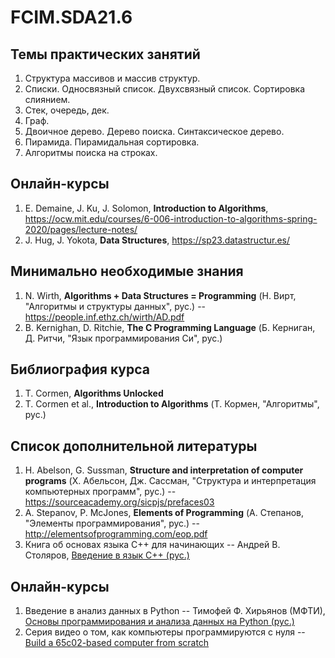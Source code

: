 # FCIM.SDA21.6

## Темы практических занятий
1. Структура массивов и массив структур.
2. Списки. Односвязный список. Двухсвязный список. Сортировка слиянием.
3. Стек, очередь, дек.
4. Граф.
5. Двоичное дерево. Дерево поиска. Синтаксическое дерево.
6. Пирамида. Пирамидальная сортировка.
7. Алгоритмы поиска на строках.

## Онлайн-курсы
1. E. Demaine, J. Ku, J. Solomon, **Introduction to Algorithms**, https://ocw.mit.edu/courses/6-006-introduction-to-algorithms-spring-2020/pages/lecture-notes/
2. J. Hug, J. Yokota, **Data Structures**, https://sp23.datastructur.es/

## Минимально необходимые знания
1. N. Wirth, **Algorithms + Data Structures = Programming** (Н. Вирт, "Алгоритмы и структуры данных", рус.) -- https://people.inf.ethz.ch/wirth/AD.pdf
2. B. Kernighan, D. Ritchie, **The C Programming Language** (Б. Керниган, Д. Ритчи, "Язык программирования Си", рус.)

## Библиография курса
1. T. Cormen, **Algorithms Unlocked**
2. T. Cormen et al., **Introduction to Algorithms** (Т. Кормен, "Алгоритмы", рус.)

## Список дополнительной литературы
1. H. Abelson, G. Sussman, **Structure and interpretation of computer programs** (Х. Абельсон, Дж. Сассман, "Структура и интерпретация компьютерных программ", рус.) -- https://sourceacademy.org/sicpjs/prefaces03
2. A. Stepanov, P. McJones, **Elements of Programming** (А. Степанов, "Элементы программирования", рус.) -- http://elementsofprogramming.com/eop.pdf
3. Книга об основах языка С++ для начинающих -- Андрей В. Столяров, [Введение в язык С++ (рус.)](http://www.stolyarov.info/books/pdf/cppintro5.pdf)

## Онлайн-курсы
1. Введение в анализ данных в Python -- Тимофей Ф. Хирьянов (МФТИ),
[Основы программирования и анализа данных на Python (рус.)](https://teach-in.ru/course/python-programming-and-data-analysis-basics)
2. Серия видео о том, как компьютеры программируются с нуля -- 
[Build a 65c02-based computer from scratch](https://www.youtube.com/playlist?list=PLowKtXNTBypFbtuVMUVXNR0z1mu7dp7eH)
